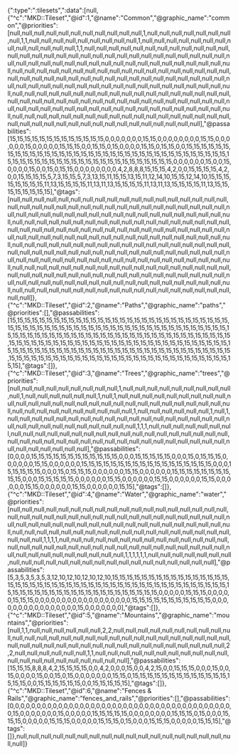 {":type":":tilesets",":data":[null,{"^c":"MKD::Tileset","@id":1,"@name":"Common","@graphic_name":"common","@priorities":[null,null,null,null,null,null,null,null,null,null,null,1,null,null,null,null,null,null,null,null,1,1,null,null,null,null,null,null,null,null,null,1,null,null,null,null,null,null,null,null,null,null,null,null,null,1,1,null,null,null,null,null,null,null,null,null,null,null,null,null,null,null,null,null,null,null,null,null,null,null,null,null,null,null,null,null,null,null,null,null,null,null,null,null,null,null,null,null,null,null,null,null,null,null,null,null,null,null,null,null,null,null,null,null,null,null,null,null,null,null,null,null,null,null,null,null,null,null,null,null,null,null,null,null,null,null,null,null,null,null,null,null,null,null,null,null,null,null,null,null,null,null,null,null,null,null,null,null,null,null,null,null,null,null,null,null,null,null,null,null,null,null,null,null,null,null,null,null,null,null,null,null,null,null,null,null,null,null,null,null,null,null,null,null,null,null,null,null,null,null,null,null,null,null,null,null,null,null,null,null,null,null,null,null,null,null,null,null,null,null,null,null,null,null,null,null,null,null,null,null,null,null,null,null,null,null,null,null,null,null,null,null,null,null,null,null,null,null,null,null],"@passabilities":[15,15,15,15,15,15,15,15,15,15,15,15,15,0,0,0,0,0,0,0,15,15,0,0,0,0,0,0,0,0,15,15,0,0,0,0,0,0,15,0,0,0,0,0,15,15,15,0,0,15,15,0,15,0,0,0,0,15,15,0,15,15,0,0,15,15,15,15,15,15,15,15,15,15,15,15,15,15,15,15,15,15,15,15,15,15,15,15,15,15,15,15,15,15,15,15,15,15,15,15,15,15,15,15,15,15,15,15,15,15,15,15,15,15,15,15,15,15,15,15,15,15,15,0,0,0,0,0,0,15,0,0,15,0,0,0,0,15,0,0,15,0,15,15,0,0,0,0,0,0,0,0,4,2,8,8,8,15,15,15,4,2,0,0,15,15,15,15,4,2,0,0,15,15,15,15,5,7,3,15,15,5,7,3,13,15,11,15,15,13,15,11,12,14,10,15,15,12,14,10,15,15,15,15,15,15,15,15,11,13,15,15,15,15,11,13,11,13,15,15,15,15,11,13,11,13,15,15,15,15,11,13,15,15,15,15,15,15,15,15],"@tags":[null,null,null,null,null,null,null,null,null,null,null,null,null,null,null,null,null,null,null,null,null,null,null,null,null,null,null,null,null,null,null,null,null,null,null,null,null,null,null,null,null,null,null,null,null,null,null,null,null,null,null,null,null,null,null,null,null,null,null,null,null,null,null,null,null,null,null,null,null,null,null,null,null,null,null,null,null,null,null,null,null,null,null,null,null,null,null,null,null,null,null,null,null,null,null,null,null,null,null,null,null,null,null,null,null,null,null,null,null,null,null,null,null,null,null,null,null,null,null,null,null,null,null,null,null,null,null,null,null,null,null,null,null,null,null,null,null,null,null,null,null,null,null,null,null,null,null,null,null,null,null,null,null,null,null,null,null,null,null,null,null,null,null,null,null,null,null,null,null,null,null,null,null,null,null,null,null,null,null,null,null,null,null,null,null,null,null,null,null,null,null,null,null,null,null,null,null,null,null,null,null,null,null,null,null,null,null,null,null,null,null,null,null,null,null,null,null,null,null,null,null,null,null,null,null,null,null,null,null,null,null,null,null,null,null,null,null,null,null,null]},{"^c":"MKD::Tileset","@id":2,"@name":"Paths","@graphic_name":"paths","@priorities":[],"@passabilities":[15,15,15,15,15,15,15,15,15,15,15,15,15,15,15,15,15,15,15,15,15,15,15,15,15,15,15,15,15,15,15,15,15,15,15,15,15,15,15,15,15,15,15,15,15,15,15,15,15,15,15,15,15,15,15,15,15,15,15,15,15,15,15,15,15,15,15,15,15,15,15,15,15,15,15,15,15,15,15,15,15,15,15,15,15,15,15,15,15,15,15,15,15,15,15,15,15,15,15,15,15,15,15,15,15,15,15,15,15,15,15,15,15,15,15,15,15,15,15,15,15,15,15,15,15,15,15,15,15,15,15,15,15,15,15,15,15,15,15,15,15,15,15,15,15,15,15,15,15,15,15,15,15,15,15,15,15,15,15,15,15,15,15,15,15,15,15,15,15,15,15,15,15,15,15,15,15,15,15,15,15,15,15,15],"@tags":[]},{"^c":"MKD::Tileset","@id":3,"@name":"Trees","@graphic_name":"trees","@priorities":[null,null,null,null,null,null,null,null,null,1,null,null,null,null,null,null,null,null,null,null,1,null,null,null,null,null,null,1,null,1,null,null,null,null,null,null,null,null,null,null,null,null,null,null,null,null,null,null,null,null,null,null,null,null,null,null,null,null,null,null,null,null,null,null,null,null,null,null,1,null,null,null,null,null,null,1,null,1,null,null,null,null,null,null,null,null,null,null,null,null,null,null,null,null,null,null,null,null,null,null,null,null,null,null,null,null,null,1,1,1,null,null,null,null,null,null,null,null,null,null,null,null,null,null,null,null,null,null,null,null,null,null,null,null,null,null,null,null,null,null,null,null,null,null,null,null,null,null,null,null,null,null,null,null,null,null,null,null,null,null],"@passabilities":[0,0,0,0,15,15,15,15,15,15,15,15,15,15,15,15,0,0,0,15,15,15,15,15,0,0,0,15,0,15,15,15,0,0,0,0,0,0,15,15,0,0,0,0,0,0,15,15,15,15,15,15,15,15,15,15,15,15,15,15,15,15,15,15,0,0,0,15,15,15,15,15,0,0,0,15,0,15,15,15,0,0,0,0,0,0,15,15,0,0,0,0,0,0,15,15,15,15,15,15,15,15,15,15,0,0,0,15,15,15,15,15,0,0,0,0,0,0,15,15,0,0,0,0,0,0,15,15,0,0,0,0,0,0,15,15,0,0,0,0,0,0,15,15,0,0,0,0,0,0,15,15,0,0,0,0,0,0,15,15],"@tags":[]},{"^c":"MKD::Tileset","@id":4,"@name":"Water","@graphic_name":"water","@priorities":[null,null,null,null,null,null,null,null,null,null,null,null,null,null,null,null,null,null,null,null,null,null,null,null,null,null,null,null,null,null,null,null,null,null,null,null,null,null,null,null,null,null,null,null,null,null,null,null,null,null,null,null,null,null,null,null,null,null,null,null,null,null,null,null,null,null,null,null,null,null,null,null,null,null,null,null,1,1,1,1,null,null,null,null,null,null,null,null,null,null,null,null,null,null,null,null,null,null,null,null,null,null,null,null,null,null,null,null,null,null,null,null,null,null,null,null,null,null,null,null,null,null,1,1,1,1,1,1,null,null,null,null,null,null,null,null,null,null,null,null,null,null,null,null,null,null,null,null,null,null,null,null],"@passabilities":[5,3,5,3,5,3,5,3,12,10,12,10,12,10,12,10,15,15,15,15,15,15,15,15,15,15,15,15,15,15,15,15,15,15,15,15,15,15,15,15,15,15,15,15,15,15,15,15,15,15,15,15,15,15,15,15,15,15,15,15,15,15,15,15,15,15,15,15,15,15,15,15,15,15,15,15,15,15,15,15,15,15,15,0,0,0,0,0,15,15,15,0,0,0,0,0,15,15,15,0,0,0,0,0,0,0,0,0,0,0,0,0,0,0,0,0,0,15,15,15,15,15,15,15,15,15,15,15,0,0,0,0,0,0,0,0,0,0,0,0,0,0,0,0,15,0,0,0,0,0,0,0],"@tags":[]},{"^c":"MKD::Tileset","@id":5,"@name":"Mountains","@graphic_name":"mountains","@priorities":[null,1,1,null,null,null,null,null,null,2,2,null,null,null,null,null,null,null,null,null,null,null,null,null,null,null,null,null,null,null,null,null,null,null,null,null,null,null,null,null,null,null,null,null,null,null,null,null,null,null,null,null,null,null,null,null,null,2,2,null,null,null,null,null,null,1,1,null,null,null,null,null,null,null,null,null,null,null,null,null,null,null,null,null,null,null,null,null],"@passabilities":[15,15,15,8,8,8,4,2,15,15,15,15,0,0,4,2,0,0,0,15,0,0,4,2,15,0,0,15,15,15,0,0,0,15,0,0,15,0,0,0,0,15,0,0,15,0,15,0,0,0,0,0,0,0,15,15,0,15,15,15,15,15,15,15,15,15,15,15,15,15,15,15,15,0,0,15,15,15,15,15,15,0,0,15,15,15,15,15],"@tags":[]},{"^c":"MKD::Tileset","@id":6,"@name":"Fences & Rails","@graphic_name":"fences_and_rails","@priorities":[],"@passabilities":[0,0,0,0,0,0,0,0,0,0,0,0,0,0,0,0,0,0,0,0,0,0,0,0,0,0,0,0,0,0,0,0,0,0,0,0,0,0,0,0,0,0,15,0,0,0,0,0,0,0,15,0,0,0,0,0,15,15,15,15,15,0,0,0,0,0,0,0,0,15,15,15,0,15,0,0,0,15,15,15,0,0,0,0,0,15,15,15,0,0,0,0,0,15,15,15,0,15,0,0,0,15,15,15,0,0,0,0,0,15,15,15],"@tags":[]},null,null,null,null,null,null,null,null,null,null,null,null,null,null,null,null,null,null,null]}